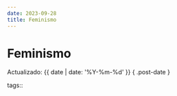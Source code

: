 ```yaml
---
date: 2023-09-28
title: Feminismo
---
```


# Feminismo

Actualizado: {{ date | date: '%Y-%m-%d' }} { .post-date }

tags::
